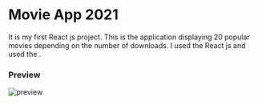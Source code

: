 # Movie App 2021
It is my first React js project. This is the application displaying 20 popular movies depending on the number of downloads. I used the React js and used the .

### Preview
![preview](https://user-images.githubusercontent.com/77591817/136682298-d61926da-c4ef-4dfa-b869-a7124b69a0f1.JPG)
